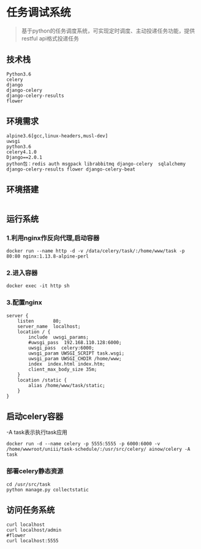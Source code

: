 # 任务调试系统

> 基于python的任务调度系统，可实现定时调度、主动投递任务功能，提供restful api格式投递任务

## 技术栈
```
Python3.6
celery
django
django-celery
django-celery-results
flower
```

## 环境需求
```
alpine3.6[gcc,linux-headers,musl-dev]
uwsgi
python3.6
celery4.1.0
Django==2.0.1
python包：redis auth msgpack librabbitmq django-celery  sqlalchemy django-celery-results flower django-celery-beat
```

## 环境搭建
```

```

## 运行系统

### 1.利用nginx作反向代理,启动容器
```
docker run --name http -d -v /data/celery/task/:/home/www/task -p 80:80 nginx:1.13.8-alpine-perl
```
### 2.进入容器
```
docker exec -it http sh
```
### 3.配置nginx
```
server {
    listen       80;
    server_name  localhost;
    location / {
        include  uwsgi_params;
        #uwsgi_pass  192.168.110.128:6000;
        uwsgi_pass  celery:6000;
        uwsgi_param UWSGI_SCRIPT task.wsgi;
        uwsgi_param UWSGI_CHDIR /home/www;
        index  index.html index.htm;
        client_max_body_size 35m;
    }
    location /static {
        alias /home/www/task/static;
    }
}
```

## 启动celery容器
-A task表示执行task应用
```
docker run -d --name celery -p 5555:5555 -p 6000:6000 -v /home/wwwroot/uniii/task-schedule/:/usr/src/celery/ ainow/celery -A task
```
### 部署celery静态资源
```
cd /usr/src/task
python manage.py collectstatic
```

## 访问任务系统
```
curl localhost
curl localhost/admin
#flower
curl localhost:5555 
```
